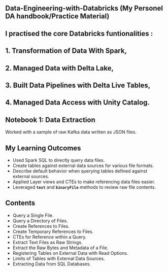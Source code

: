 ## Data-Engineering-with-Databricks (My Personel DA handbook/Practice Material)

## I practised the core Databricks funtionalities :

## 1. Transformation of Data With Spark,
## 2. Managed Data with Delta Lake,
## 3. Built Data Pipelines with Delta Live Tables,
## 4. Managed Data Access with Unity Catalog.

## Notebook 1: Data Extraction
Worked with a sample of raw Kafka data written as JSON files. 
## My Learning Outcomes
- Used Spark SQL to directly query data files.
- Create tables against external data sources for various file formats.
- Describe default behavior when querying tables defined against external sources.
- Applied Layer views and CTEs to make referencing data files easier.
- Leveraged **`text`** and **`binaryFile`** methods to review raw file contents.

## Contents
 - Query a Single File.
 - Query a Directory of Files.
 - Create References to Files.
 - Create Temporary References to Files.
 - CTEs for Reference within a Query.
 - Extract Text Files as Raw Strings.
 - Extract the Raw Bytes and Metadata of a File.
 - Registering Tables on External Data with Read Options.
 - Limits of Tables with External Data Sources.
 - Extracting Data from SQL Databases.
